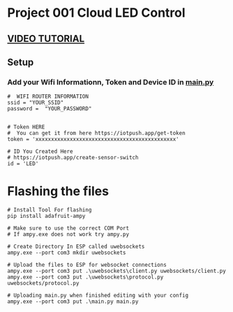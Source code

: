 # Project 001 Cloud LED Control

## [VIDEO TUTORIAL](http://youtube.com/dronemesh)

## Setup
### Add your Wifi Informationn, Token and Device ID in [main.py](main.py)
```
#  WIFI ROUTER INFORMATION
ssid = "YOUR_SSID"
password =  "YOUR_PASSWORD"


# Token HERE 
#  You can get it from here https://iotpush.app/get-token
token = 'xxxxxxxxxxxxxxxxxxxxxxxxxxxxxxxxxxxxxxxxxxxxx'

# ID You Created Here 
# https://iotpush.app/create-sensor-switch
id = 'LED'
```


# Flashing the files
```
# Install Tool For flashing
pip install adafruit-ampy

# Make sure to use the correct COM Port
# If ampy.exe does not work try ampy.py

# Create Directory In ESP called uwebsockets
ampy.exe --port com3 mkdir uwebsockets

# Upload the files to ESP for websocket connections
ampy.exe --port com3 put .\uwebsockets\client.py uwebsockets/client.py
ampy.exe --port com3 put .\uwebsockets\protocol.py uwebsockets/protocol.py

# Uploading main.py when finished editing with your config
ampy.exe --port com3 put .\main.py main.py

```



